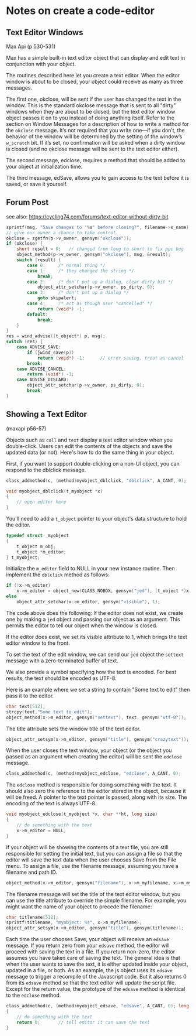 # Notes on create a code-editor


## Text Editor Windows

Max Api (p 530-531)


Max has a simple built-in text editor object that can display and edit text in conjunction with your object.

The routines described here let you create a text editor. When the editor window is about to be closed, your object could receive as many as three messages.

The first one, okclose, will be sent if the user has changed the text in the window. This is the standard okclose message that is sent to all "dirty" windows when they are about to be closed,  but the text editor window object passes it on to you instead of doing anything itself. Refer to the section on Window Messages for a description of how to write a method for the `okclose` message. It’s not required that you write one—if you don’t, the behavior of the window will be determined by the setting of the window’s `w_scratch` bit. If it’s set, no confirmation will be asked when a dirty window is closed (and no okclose message will be sent to the text editor either).

The second message, edclose, requires a method that should be added to your object at initialization time. 

The third message, edSave, allows you to gain access to the text before it is saved, or save it yourself.

## Forum Post

see also: https://cycling74.com/forums/text-editor-without-dirty-bit

```c
sprintf(msg, "Save changes to "%s" before closing?", filename->s_name);
// give our owner a chance to take control
okclose = zgetfn(p->v_owner, gensym("okclose"));
if (okclose) {
	short result = 0;	// changed from long to short to fix ppc bug
	object_method(p->v_owner, gensym("okclose"), msg, &result);
	switch (result) {
		case 0:		/* normal thing */
		case 1:		/* they changed the string */
			break;
		case 2:		/* don't put up a dialog, clear dirty bit */
			object_attr_setchar(p->v_owner, ps_dirty, 0);
		case 3:		/* don't put up a dialog */
			goto skipalert;
		case 4:		/* act as though user "cancelled" */
			return (void*) -1;
		default:
			break;
	}
}
res = wind_advise((t_object*) p, msg);
switch (res) {
	case ADVISE_SAVE:
		if (jwind_save(p))
			return (void*) -1;		// error saving, treat as cancel
		break;
	case ADVISE_CANCEL:
		return (void*) -1;
	case ADVISE_DISCARD:
		object_attr_setchar(p->v_owner, ps_dirty, 0);
		break;
}
```


## Showing a Text Editor

(maxapi p56-57)

Objects such as `coll` and `text` display a text editor window when you double-click. Users can edit the contents of the objects and save the updated data (or not). Here's how to do the same thing in your object.

First, if you want to support double-clicking on a non-UI object, you can respond to the dblclick message.

```c
class_addmethod(c, (method)myobject_dblclick, "dblclick", A_CANT, 0);

void myobject_dblclick(t_myobject *x)
{
    // open editor here
}
```
You'll need to add a `t_object` pointer to your object's data structure to hold the editor.

```c
typedef struct _myobject
{
	t_object m_obj;
	t_object *m_editor;
} t_myobject;
```

Initialize the `m_editor` field to NULL in your new instance routine. Then implement the `dblclick` method as follows:

```c
if (!x->m_editor)
	x->m_editor = object_new(CLASS_NOBOX, gensym("jed"), (t_object *)x, 0);
else
	object_attr_setchar(x->m_editor, gensym("visible"), 1);
```


The code above does the following: If the editor does not exist, we create one by making a `jed` object and passing our object as an argument. This permits the editor to tell our object when the window is closed. 

If the editor does exist, we set its visible attribute to 1, which brings the text editor window to the front.

To set the text of the edit window, we can send our `jed` object the `settext` message with a zero-terminated buffer of text.

We also provide a symbol specifying how the text is encoded. For best results, the text should be encoded as UTF-8.

Here is an example where we set a string to contain "Some text to edit" then pass it to the editor.

```c
char text[512];
strcpy(text,"Some text to edit");
object_method(x->m_editor, gensym("settext"), text, gensym("utf-8"));
```


The title attribute sets the window title of the text editor.

```c
object_attr_setsym(x->m_editor, gensym("title"), gensym("crazytext"));
```

When the user closes the text window, your object (or the object you passed as an argument when creating the editor) will be sent the `edclose` message.

```c
class_addmethod(c, (method)myobject_edclose, "edclose", A_CANT, 0);
```

The `edclose` method is responsible for doing something with the text. It should also zero the reference to the editor stored in the object, because it will be freed. A pointer to the text pointer is passed, along with its size. The encoding of the text is always UTF-8.

```c
void myobject_edclose(t_myobject *x, char **ht, long size)
{
    // do something with the text
	x->m_editor = NULL; 
}

```

If your object will be showing the contents of a text file, you are still responsible for setting the initial text, but you can assign a file so that the editor will save the text data when the user chooses Save from the File menu. To assign a file,
use the filename message, assuming you have a filename and path ID.

```c
object_method(x->m_editor, gensym("filename"), x->m_myfilename, x->m_mypath);
```

The filename message will set the title of the text editor window, but you can use the title attribute to override the simple filename. For example, you might want the name of your object to precede the filename:

```c
char titlename[512];
sprintf(titlename, "myobject: %s", x->m_myfilename);
object_attr_setsym(x->m_editor, gensym("title"), gensym(titlename));
```

Each time the user chooses Save, your object will receive an `edsave` message. If you return zero from your `edsave` method, the editor will proceed with saving the text in a file. If you return non-zero, the editor assumes you have taken care of saving the text. The general idea is that when the user wants to save the text, it is either updated inside your object, updated in a file, or both. As an example, the js object uses its `edsave` message to trigger a recompile of the Javascript code. But it also returns 0 from its `edsave` method so that the text editor will update the script file. Except for the return value, the prototype of the `edsave` method is identical to the `edclose` method.

```c
class_addmethod(c, (method)myobject_edsave, "edsave", A_CANT, 0); long myobject_edsave(t_myobject *x, char **ht, long size)
{
    // do something with the text
    return 0;       // tell editor it can save the text
}
```